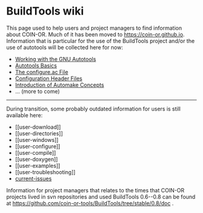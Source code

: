 # BuildTools wiki

This page used to help users and project managers to find information about COIN-OR.
Much of it has been moved to https://coin-or.github.io.
Information that is particular for the use of the BuildTools project and/or
the use of autotools will be collected here for now:

- [Working with the GNU Autotools](./autotools)
- [Autotools Basics](./autotools-intro)
- [The configure.ac File](./configure)
- [Configuration Header Files](./config-header)
- [Introduction of Automake Concepts](./automake-intro)
- ... (more to come)

---

During transition, some probably outdated information for users is still available here:

* [[user-download]]
* [[user-directories]]
* [[user-windows]]
* [[user-configure]]
* [[user-compile]]
* [[user-doxygen]]
* [[user-examples]]
* [[user-troubleshooting]]
* [current-issues](./current-issues)

Information for project managers that relates to the times that COIN-OR
projects lived in svn repositories and used BuildTools 0.6--0.8 can be found at
https://github.com/coin-or-tools/BuildTools/tree/stable/0.8/doc .
